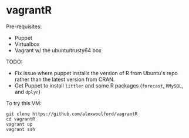 # vagrantR

Pre-requisites:
- Puppet
- Virtualbox
- Vagrant w/ the ubuntu/trusty64 box

TODO:
- Fix issue where puppet installs the version of R from Ubuntu's repo rather than the latest version from CRAN.
- Get Puppet to install `littler` and some R packages (`forecast`, `RMySQL`, and `dplyr`)


To try this VM:

    git clone https://github.com/alexwoolford/vagrantR
    cd vagrantR
    vagrant up
    vagrant ssh
